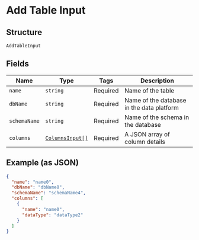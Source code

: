
# Add Table Input

## Structure

`AddTableInput`

## Fields

| Name | Type | Tags | Description |
|  --- | --- | --- | --- |
| `name` | `string` | Required | Name of the table |
| `dbName` | `string` | Required | Name of the database in the data platform |
| `schemaName` | `string` | Required | Name of the schema in the database |
| `columns` | [`ColumnsInput[]`](../../doc/models/columns-input.md) | Required | A JSON array of column details |

## Example (as JSON)

```json
{
  "name": "name0",
  "dbName": "dbName8",
  "schemaName": "schemaName4",
  "columns": [
    {
      "name": "name0",
      "dataType": "dataType2"
    }
  ]
}
```

